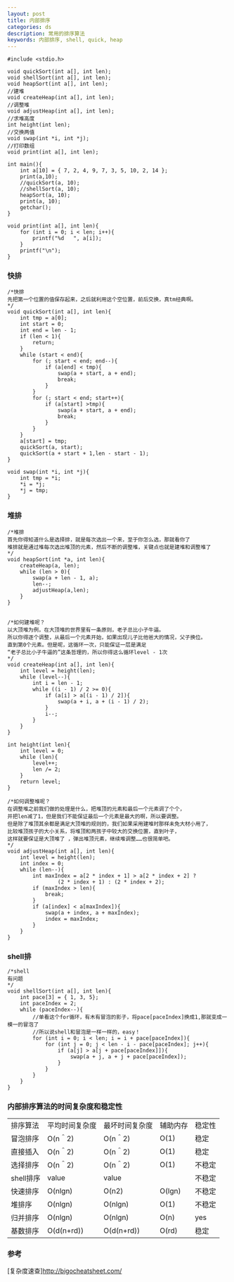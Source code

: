 ```yaml
---
layout: post
title: 内部排序
categories: ds
description: 常用的排序算法
keywords: 内部排序, shell, quick, heap
---
```


  
	#include <stdio.h>
	 
	void quickSort(int a[], int len);
	void shellSort(int a[], int len);
	void heapSort(int a[], int len);
	//建堆
	void createHeap(int a[], int len);
	//调整堆
	void adjustHeap(int a[], int len);
	//求堆高度
	int height(int len);
	//交换两值
	void swap(int *i, int *j);
	//打印数组
	void print(int a[], int len);
	 
	int main(){
		int a[10] = { 7, 2, 4, 9, 7, 3, 5, 10, 2, 14 };
		print(a,10);
		//quickSort(a, 10);
		//shellSort(a, 10);
		heapSort(a, 10);
		print(a, 10);
		getchar();
	}
	 
	void print(int a[], int len){
		for (int i = 0; i < len; i++){
			printf("%d   ", a[i]);
		}
		printf("\n");
	}
	
### 快排

	/*快排
	先把第一个位置的值保存起来，之后就利用这个空位置，前后交换，真tm经典啊。
	*/
	void quickSort(int a[], int len){
		int tmp = a[0];
		int start = 0;
		int end = len - 1;
		if (len < 1){
			return;
		}
		while (start < end){
			for (; start < end; end--){
				if (a[end] < tmp){
					swap(a + start, a + end);
					break;
				}
			}
			for (; start < end; start++){
				if (a[start] >tmp){
					swap(a + start, a + end);
					break;
				}
			}
		}
		a[start] = tmp;
		quickSort(a, start);
		quickSort(a + start + 1,len - start - 1);
	}
	 
	void swap(int *i, int *j){
		int tmp = *i;
		*i = *j;
		*j = tmp;
	}

### 堆排  
	
	/*堆排
	首先你得知道什么是选择排，就是每次选出一个来，至于你怎么选，那就看你了
	堆排就是通过堆每次选出堆顶的元素，然后不断的调整堆，关键点也就是建堆和调整堆了
	*/
	void heapSort(int *a, int len){
		createHeap(a, len);
		while (len > 0){
			swap(a + len - 1, a);
			len--;
			adjustHeap(a,len);
		}
	}
	 
	 
	/*如何建堆呢？
	以大顶堆为例，在大顶堆的世界里有一条原则，老子总比小子牛逼。
	所以你得逐个调整，从最后一个元素开始，如果出现儿子比他爸大的情况，父子换位。
	直到第0个元素。但是呢，这循环一次，只能保证一层是满足
	“老子总比小子牛逼的”这条哲理的，所以你得这么循环level - 1次
	*/
	void createHeap(int a[], int len){
		int level = height(len);
		while (level--){
			int i = len - 1;
			while ((i - 1) / 2 >= 0){
				if (a[i] > a[(i - 1) / 2]){
					swap(a + i, a + (i - 1) / 2);
				}
				i--;
			}
		}
	}
	 
	int height(int len){
		int level = 0;
		while (len){
			level++;
			len /= 2;
		}
		return level;
	}
	 
	/*如何调整堆呢？
	在调整堆之前我们做的处理是什么，把堆顶的元素和最后一个元素调了个个，
	并把len减了1，但是我们不能保证最后一个元素是最大的啊，所以要调整。
	但是除了堆顶其余都是满足大顶堆的规则的，我们如果采用建堆时那样未免大材小用了，
	比较堆顶孩子的大小关系，将堆顶和两孩子中较大的交换位置，直到叶子，
	这样就要保证是大顶堆了 ，弹出堆顶元素，继续堆调整……也很简单吧。
	*/
	void adjustHeap(int a[], int len){
		int level = height(len);
		int index = 0;
		while (len--){
			int maxIndex = a[2 * index + 1] > a[2 * index + 2] ? 
					(2 * index + 1) : (2 * index + 2);
			if (maxIndex > len){
				break;
			}
			if (a[index] < a[maxIndex]){
				swap(a + index, a + maxIndex);
				index = maxIndex;
			}
		}
	}

### shell排 
 
	/*shell
	有问题
	*/
	void shellSort(int a[], int len){
		int pace[3] = { 1, 3, 5};
		int paceIndex = 2;
		while (paceIndex--){
			//单看这个for循环，有木有冒泡的影子，将pace[paceIndex]换成1,那就变成一模一的冒泡了
			//所以说shell和冒泡是一样一样的，easy！
			for (int i = 0; i < len; i = i + pace[paceIndex]){
				for (int j = 0; j < len - i - pace[paceIndex]; j++){
					if (a[j] > a[j + pace[paceIndex]]){
						swap(a + j, a + j + pace[paceIndex]);
					}
				}
			}
		}
	}

### 内部排序算法的时间复杂度和稳定性  
<table>
        <tr>
            <td>排序算法</td>
            <td>平均时间复杂度</td>
            <td>最坏时间复杂度</td>
			<td>辅助内存</td>
            <td>稳定性</td>
        </tr>
        <tr>
            <td>冒泡排序</td>
            <td>O(n＾2)</td>
            <td>O(n＾2)</td>
			<td>O(1) </td>
            <td>稳定</td>
        </tr>
		<tr>
            <td>直接插入</td>
            <td>O(n＾2)</td>
            <td>O(n＾2)</td>
			<td>O(1)</td>
            <td>稳定</td>
        </tr>
		<tr>
            <td>选择排序</td>
            <td>O(n＾2)</td>
            <td>O(n＾2)</td>
			<td>O(1)</td>
            <td>不稳定</td>
        </tr>
		<tr>
            <td>shell排序</td>
            <td>value</td>
            <td>value</td>
			<td> </td>
            <td>不稳定</td>
        </tr>
		<tr>
            <td>快速排序</td>
            <td>O(nlgn)</td>
            <td>O(n2)</td>
			<td>O(lgn)</td>
            <td>不稳定</td>
        </tr>
		<tr>
            <td>堆排序</td>
            <td>O(nlgn)</td>
            <td>O(nlgn)</td>
			<td>O(1)</td>
            <td>不稳定</td>
        </tr>
		<tr>
            <td>归并排序</td>
            <td>O(nlgn)</td>
            <td>O(nlgn)</td>
			<td>O(n)</td>
            <td>yes</td>
        </tr>
		<tr>
            <td>基数排序</td>
            <td>O(d(n+rd))</td>
            <td>O(d(n+rd))</td>
			<td>O(rd)</td>
            <td>稳定</td>
        </tr>
</table>

### 参考

[复杂度速查]<http://bigocheatsheet.com/>